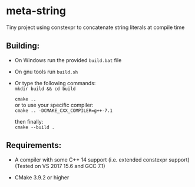 # meta-string

Tiny project using constexpr to concatenate string literals at compile time

## Building:
+ On Windows run the provided `build.bat` file  
   
+ On gnu tools run `build.sh`  
   
+ Or type the following commands:  
   `mkdir build && cd build`  
   
   `cmake ..`  
     or to use your specific compiler:  
   `cmake .. -DCMAKE_CXX_COMPILER=g++-7.1`  
   
   then finally:  
   `cmake --build .`  

## Requirements:
+ A compiler with some C++ 14 support (i.e. extended constexpr support)  
    (Tested on VS 2017 15.6 and GCC 7.1) 

+ CMake 3.9.2 or higher
